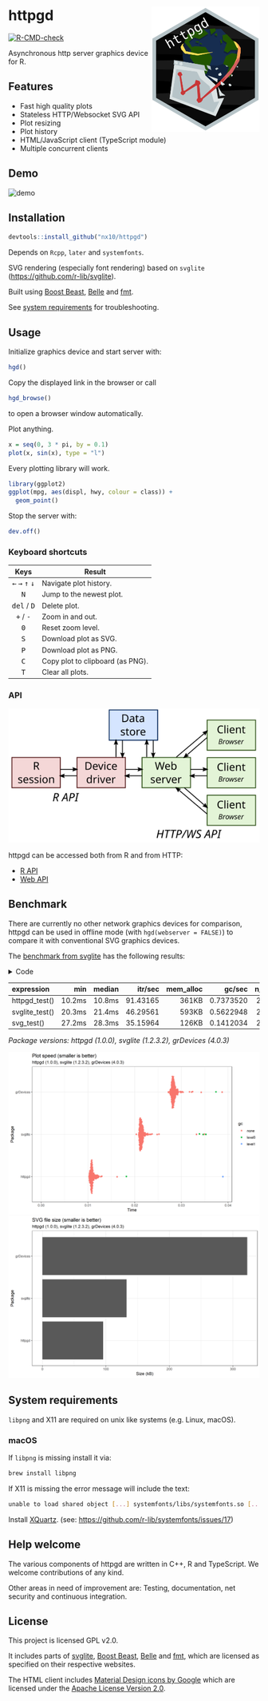 # httpgd <img src="docs/httpgd_logo.svg" align="right" height = 250/>

<!-- badges: start -->
[![R-CMD-check](https://github.com/nx10/httpgd/workflows/R-CMD-check/badge.svg)](https://github.com/nx10/httpgd/actions)
<!-- badges: end -->

Asynchronous http server graphics device for R.

## Features

* Fast high quality plots
* Stateless HTTP/Websocket SVG API
* Plot resizing
* Plot history
* HTML/JavaScript client (TypeScript module)
* Multiple concurrent clients

## Demo

![demo](https://user-images.githubusercontent.com/33600480/83944385-6587fa80-a803-11ea-8f4a-7808d144309d.gif)

## Installation

```R
devtools::install_github("nx10/httpgd")
```

Depends on `Rcpp`, `later` and `systemfonts`.

SVG rendering (especially font rendering) based on `svglite` (<https://github.com/r-lib/svglite>).

Built using [Boost Beast](https://github.com/boostorg/beast), [Belle](https://github.com/octobanana/belle) and [fmt](https://github.com/fmtlib/fmt).

See [system requirements](#System-requirements) for troubleshooting.

## Usage

Initialize graphics device and start server with:

```R
hgd()
```

Copy the displayed link in the browser or call

```R
hgd_browse()
```

to open a browser window automatically.

Plot anything.

```R
x = seq(0, 3 * pi, by = 0.1)
plot(x, sin(x), type = "l")
```

Every plotting library will work.

```R
library(ggplot2)
ggplot(mpg, aes(displ, hwy, colour = class)) +
  geom_point()
```

Stop the server with:

```R
dev.off()
```

### Keyboard shortcuts

| Keys | Result |
|:----:|--------|
| <kbd>&#8592;</kbd> <kbd>&#8594;</kbd> <kbd>&#8593;</kbd> <kbd>&#8595;</kbd> | Navigate plot history. |
| <kbd>N</kbd> | Jump to the newest plot. |
| <kbd>del</kbd> / <kbd>D</kbd> | Delete plot. |
| <kbd>+</kbd> / <kbd>-</kbd> | Zoom in and out. |
| <kbd>0</kbd> | Reset zoom level. |
| <kbd>S</kbd> | Download plot as SVG. |
| <kbd>P</kbd> | Download plot as PNG. |
| <kbd>C</kbd> | Copy plot to clipboard (as PNG). |
| <kbd>T</kbd> | Clear all plots. |

### API

![structure](docs/httpgd_structure.svg)

httpgd can be accessed both from R and from HTTP:

* [R API](docs/RApi.md)
* [Web API](docs/WebApi.md)

## Benchmark

There are currently no other network graphics devices for comparison, httpgd can be used in offline mode (with `hgd(webserver = FALSE)`) to compare it with conventional SVG graphics devices.

The [benchmark from svglite](https://github.com/r-lib/svglite/blob/master/README.md) has the following results:

<details>

<summary>Code</summary>

```R
library(svglite)
library(httpgd)
set.seed(1234)
x <- runif(1e3)
y <- runif(1e3)
tmp1 <- tempfile()
tmp2 <- tempfile()
tmp3 <- tempfile()
svglite_test <- function() {
  svglite(tmp1)
  plot(x, y)
  dev.off()
}
svg_test <- function() {
  svg(tmp2, onefile = TRUE)
  plot(x, y)
  dev.off()
}
httpgd_test <- function() {
  hgd(webserver = FALSE)
  plot(x, y)
  hgd_svg(file = tmp3)
  dev.off()
}
ben <-
  bench::mark(httpgd_test(), svglite_test(), svg_test(), iterations = 250)
```

[See full code](docs/benchmark.R)

</details>

|expression     |    min| median|  itr/sec| mem_alloc|    gc/sec| n_itr| n_gc| total_time|
|:--------------|------:|------:|--------:|---------:|---------:|-----:|----:|----------:|
|httpgd_test()  | 10.2ms| 10.8ms| 91.43165|     361KB| 0.7373520|   248|    2|      2.71s|
|svglite_test() | 20.3ms| 21.4ms| 46.29561|     593KB| 0.5622948|   247|    3|      5.33s|
|svg_test()     | 27.2ms| 28.3ms| 35.15964|     126KB| 0.1412034|   249|    1|      7.08s|

*Package versions: httpgd (1.0.0), svglite (1.2.3.2), grDevices (4.0.3)*

<img src="docs/bench_speed1.png" width="640"/> <img src="docs/bench_size1.png" width="640"/>


## System requirements

`libpng` and X11 are required on unix like systems (e.g. Linux, macOS).

### macOS

If `libpng` is missing install it via:

```sh
brew install libpng
```

If X11 is missing the error message will include the text:

```sh
unable to load shared object [...] systemfonts/libs/systemfonts.so [...]
```

Install [XQuartz](https://www.xquartz.org/).
(see: <https://github.com/r-lib/systemfonts/issues/17>)

## Help welcome

The various components of httpgd are written in C++, R and TypeScript. We welcome contributions of any kind.

Other areas in need of improvement are: Testing, documentation, net security and continuous integration.

## License

This project is licensed GPL v2.0.

It includes parts of [svglite](<https://github.com/r-lib/svglite>), [Boost Beast](https://github.com/boostorg/beast), [Belle](https://github.com/octobanana/belle) and [fmt](https://github.com/fmtlib/fmt), which are licensed as specified on their respective websites.

The HTML client includes [Material Design icons by Google](https://github.com/google/material-design-icons) which are licensed under the [Apache License Version 2.0](https://www.apache.org/licenses/LICENSE-2.0.txt).
